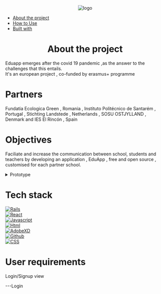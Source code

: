 <div align ='center'><img src="https://camo.githubusercontent.com/88ebb3d3a22eaccf6758b9eee02d1ef1ce49230642f86da244f4270773d59004/687474703a2f2f6564756170702d70726f6a6563742e65752f77702d636f6e74656e742f75706c6f6164732f323032312f30332f4c6f676f2d4564754170702d312d313530783135302e706e67" alt="logo">
</div>

- [About the project](#about-the-project)
- [How to Use](#how-to-use)
- [Built with](#built-with)

</div>
<h1 align='center'>About the project</h1>
<div >
     Eduapp emerges after the covid 19 pandemic ,as the answer to the challenges that this entails.
     <br/>
     It's an european project , co-funded by erasmus+ programme
     <br/>
          <h1>Partners</h1>
          <p>Fundatia Ecologica Green , Romania , Instituto Politécnico de Santarém , Portugal , Stichting Landstede , Netherlands , SOSU OSTJYLLAND , Denmark and IES El Rincón , Spain</p>
     <h1 >Objectives</h1>
          <p>Faciliate and increase the communication between school, students and teachers by developing an application , EduApp , free and open source , customised for each partner school.</p>
   </div>
  
<details >
   <summary>Prototype</summary>
<div ><img src="./prototipo/eduapp-1.png" alt="prototipo">
</div>
<div ><img src="./prototipo/Eduapp-2.png" alt="prototipo">
</div>
<div ><img src="./prototipo/Eduapp-3.png" alt="prototipo">
</div>

</details>
<h1 >Tech stack</h1>

<div>
    <a href="https://rubyonrails.org">
        <img src="https://img.shields.io/badge/rails-%23CC0000.svg?style=for-the-badge&logo=ruby-on-rails&logoColor=white" alt="Rails"/></a>
   </div>
  
<div >        
     <a href="https://reactjs.org">
            <img src="https://img.shields.io/badge/react-%2320232a.svg?style=for-the-badge&logo=react&logoColor=%2361DAFB" alt="React"/></a>
   </div>
     
<div >
       <a href="#">
            <img src="https://img.shields.io/badge/javascript-%23323330.svg?style=for-the-badge&logo=javascript&logoColor=%23F7DF1E" alt="Javascript"/>
     </a>
   </div>
     
<div >
     <a href="#">
            <img src="https://img.shields.io/badge/html5-%23E34F26.svg?style=for-the-badge&logo=html5&logoColor=white" alt="Html"/>
     </a>
   </div>
     
<div >
     <a href="#">
            <img src="https://img.shields.io/badge/Adobe%20XD-470137?style=for-the-badge&logo=Adobe%20XD&logoColor=#FF61F6" alt="AdobeXD"/>
     </a>
   </div>
     
<div >
     <a href="#">
            <img src="https://img.shields.io/badge/github-%23121011.svg?style=for-the-badge&logo=github&logoColor=white" alt="Github"/>
     </a>
   </div>
     
     
<div>
     <a href="#">
            <img src="https://img.shields.io/badge/css3-%231572B6.svg?style=for-the-badge&logo=css3&logoColor=white" alt="CSS"/>
     </a>
     
     
   </div>
     
<h1 >User requirements</h1>
     <p>Login/Signup view</p>
     <p>---Login</>
     
          
     

